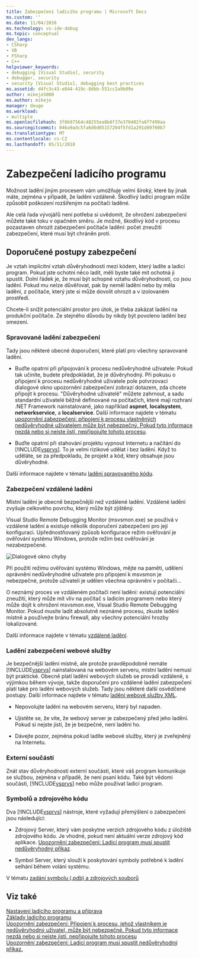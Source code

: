 ```yaml
---
title: Zabezpečení ladicího programu | Microsoft Docs
ms.custom: ''
ms.date: 11/04/2016
ms.technology: vs-ide-debug
ms.topic: conceptual
dev_langs:
- CSharp
- VB
- FSharp
- C++
helpviewer_keywords:
- debugging [Visual Studio], security
- debugger, security
- security [Visual Studio], debugging best practices
ms.assetid: d4fc3c43-e844-419c-8dbb-551cc2a9b09e
author: mikejo5000
ms.author: mikejo
manager: douge
ms.workload:
- multiple
ms.openlocfilehash: 3f0b97564c48255ea8b8f37e370402fa8f7499aa
ms.sourcegitcommit: 046a9adc5fa6d6d05157204f5fd1a291d89760b7
ms.translationtype: MT
ms.contentlocale: cs-CZ
ms.lasthandoff: 05/11/2018
---
```

# <a name="debugger-security"></a>Zabezpečení ladicího programu
Možnost ladění jiným procesem vám umožňuje velmi široký, které by jinak máte, zejména v případě, že ladění vzdáleně. Škodlivý ladicí program může způsobit poškození rozšířeným na počítači laděné.  
  
 Ale celá řada vývojářů není potřeba si uvědomit, že ohrožení zabezpečení můžete také toku v opačném směru. Je možné, škodlivý kód v procesu pozastaven ohrozit zabezpečení počítače ladění: počet zneužití zabezpečení, které musí být chráněn proti.  
  
## <a name="security-best-practices"></a>Doporučené postupy zabezpečení  
 Je vztah implicitní vztah důvěryhodnosti mezi kódem, který ladíte a ladicí program. Pokud jste ochotni něco ladit, měli byste také mít ochotná ji spustit. Dolní řádek je, že musí být schopné vztahu důvěryhodnosti, co jsou ladění. Pokud mu nelze důvěřovat, pak by neměl ladění nebo by měla ladění, z počítače, který jste si může dovolit ohrozit a v izolovaném prostředí.  
  
 Chcete-li snížit potenciální prostor pro útok, je třeba zakázat ladění na produkční počítače. Ze stejného důvodu by nikdy být povoleno ladění bez omezení.  
  
### <a name="managed-debugging-security"></a>Spravované ladění zabezpečení  
 Tady jsou některé obecné doporučení, které platí pro všechny spravované ladění.  
  
-   Buďte opatrní při připojování k procesu nedůvěryhodné uživatele: Pokud tak učiníte, budete předpokládat, že je důvěryhodný. Při pokusu o připojení k procesu nedůvěryhodné uživatele pole potvrzovací dialogové okno upozornění zabezpečení zobrazí dotazem, zda chcete připojit k procesu. "Důvěryhodné uživatelé" můžete zahrnout, a sadu standardní uživatelé běžně definované na počítačích, které mají rozhraní .NET Framework nainstalované, jako například **aspnet**, **localsystem**, **networkservice**, a **localservice**. Další informace najdete v tématu [upozornění zabezpečení: připojení k procesu vlastněných nedůvěryhodné uživatelem může být nebezpečný. Pokud tyto informace nezdá nebo si nejste jistí, nepřipojujte tohoto procesu](../debugger/security-warning-attaching-to-a-process-owned-by-an-untrusted-user.md).  
  
-   Buďte opatrní při stahování projektu vypnout Internetu a načítání do [!INCLUDE[vsprvs](../code-quality/includes/vsprvs_md.md)]. To je velmi rizikové udělat i bez ladění. Když to uděláte, se za předpokladu, že projekt a kód, který obsahuje jsou důvěryhodné.  
  
 Další informace najdete v tématu [ladění spravovaného kódu](../debugger/debugging-managed-code.md).  
  
### <a name="remote-debugging-security"></a>Zabezpečení vzdálené ladění  
 Místní ladění je obecně bezpečnější než vzdálené ladění. Vzdálené ladění zvyšuje celkového povrchu, který může být zjištěný.  
  
 Visual Studio Remote Debugging Monitor (msvsmon.exe) se používá v vzdálené ladění a existuje několik doporučení zabezpečení pro její konfiguraci. Upřednostňovaný způsob konfigurace režim ověřování je ověřování systému Windows, protože režim bez ověřování je nezabezpečené.  
  
 ![Dialogové okno chyby](../debugger/media/dbg_err_remotepermissionschanged.png "DBG_ERR_RemotePermissionsChanged")  
  
 Při použití režimu ověřování systému Windows, mějte na paměti, udělení oprávnění nedůvěryhodné uživatele pro připojení k msvsmon je nebezpečné, protože uživateli je udělen všechna oprávnění v počítači...  
  
 O neznámý proces ve vzdáleném počítači není ladění: existují potenciální zneužití, který může mít vliv na počítač s ladicím programem nebo který může dojít k ohrožení msvsmon.exe, Visual Studio Remote Debugging Monitor. Pokud musíte ladit absolutně neznámé procesu, zkuste ladění místně a používejte bránu firewall, aby všechny potenciální hrozby lokalizované.  
  
 Další informace najdete v tématu [vzdálené ladění](../debugger/remote-debugging.md).  
  
### <a name="web-services-debugging-security"></a>Ladění zabezpečení webové služby  
 Je bezpečnější ladění místně, ale protože pravděpodobně nemáte [!INCLUDE[vsprvs](../code-quality/includes/vsprvs_md.md)] nainstalovaná na webovém serveru, místní ladění nemusí být praktické. Obecně platí ladění webových služeb se provádí vzdáleně, s výjimkou během vývoje, takže doporučení pro vzdálené ladění zabezpečení platí také pro ladění webových služeb. Tady jsou některé další osvědčené postupy. Další informace najdete v tématu [ladění webové služby XML](http://msdn.microsoft.com/en-us/c900b137-9fbd-4f59-91b5-9c2c6ce06f00).  
  
-   Nepovolujte ladění na webovém serveru, který byl napaden.  
  
-   Ujistěte se, že víte, že webový server je zabezpečený před jeho ladění. Pokud si nejste jistí, že je bezpečné, není ladění ho.  
  
-   Dávejte pozor, zejména pokud ladíte webové služby, který je zveřejněný na Internetu.  
  
### <a name="external-components"></a>Externí součásti  
 Znát stav důvěryhodnosti externí součásti, které váš program komunikuje se službou, zejména v případě, že není psaní kódu. Také být vědomi součásti, [!INCLUDE[vsprvs](../code-quality/includes/vsprvs_md.md)] nebo může používat ladicí program.  
  
### <a name="symbols-and-source-code"></a>Symbolů a zdrojového kódu  
 Dva [!INCLUDE[vsprvs](../code-quality/includes/vsprvs_md.md)] nástroje, které vyžadují přemýšlení o zabezpečení jsou následující:  
  
-   Zdrojový Server, který vám poskytne verzích zdrojového kódu z úložiště zdrojového kódu. Je vhodné, pokud není aktuální verze zdrojový kód aplikace. [Upozornění zabezpečení: Ladicí program musí spustit nedůvěryhodný příkaz](../debugger/security-warning-debugger-must-execute-untrusted-command.md).  
  
-   Symbol Server, který slouží k poskytování symboly potřebné k ladění selhání během volání systému.  
  
 V tématu [zadání symbolu (.pdb) a zdrojových souborů](../debugger/specify-symbol-dot-pdb-and-source-files-in-the-visual-studio-debugger.md)  
  
## <a name="see-also"></a>Viz také  
 [Nastavení ladicího programu a příprava](../debugger/debugger-settings-and-preparation.md)   
 [Základy ladicího programu](../debugger/debugger-basics.md)   
 [Upozornění zabezpečení: Připojení k procesu, jehož vlastníkem je nedůvěryhodný uživatel, může být nebezpečné. Pokud tyto informace nezdá nebo si nejste jistí, nepřipojujte tohoto procesu](../debugger/security-warning-attaching-to-a-process-owned-by-an-untrusted-user.md)   
 [Upozornění zabezpečení: Ladicí program musí spustit nedůvěryhodný příkaz.](../debugger/security-warning-debugger-must-execute-untrusted-command.md)